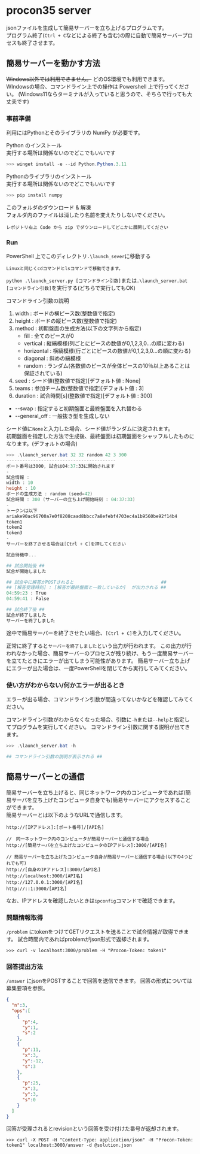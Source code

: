 # procon35 server
jsonファイルを生成して簡易サーバーを立ち上げるプログラムです。  
プログラム終了(`Ctrl + C`などによる終了も含む)の際に自動で簡易サーバープロセスも終了させます。

## 簡易サーバーを動かす方法
~~Windows以外では利用できません。~~ どのOS環境でも利用できます。  
WIndowsの場合、コマンドライン上での操作は Powershell 上で行ってください。
(Windows11ならターミナルが入っていると思うので、そちらで行っても大丈夫です)

### 事前準備
利用にはPythonとそのライブラリの NumPy が必要です。

Python のインストール  
実行する場所は関係ないのでどこでもいいです

```PowerShell
>>> winget install -e --id Python.Python.3.11
```

Pythonのライブラリのインストール  
実行する場所は関係ないのでどこでもいいです
```PowerShell
>>> pip install numpy
```

このフォルダのダウンロード & 解凍  
フォルダ内のファイルは消したり名前を変えたりしないでください。
```
レポジトリ右上 Code から zip でダウンロードしてどこかに展開してください
```

### Run
PowerShell 上でこのディレクトリ`.\launch_sever`に移動する
```
Linuxと同じくcdコマンドとlsコマンドで移動できます。
```

`python .\launch_server.py [コマンドライン引数]`または`.\launch_server.bat　[コマンドライン引数]`を実行する(どちらで実行してもOK)

コマンドライン引数の説明
1. width : ボードの横ピース数(整数値で指定)
1. height :  ボードの縦ピース数(整数値で指定)
1. method : 初期盤面の生成方法(以下の文字列から指定)
    - fill : 全てのピースが0
    - vertical : 縦縞模様(列ごとにピースの数値が0,1,2,3,0...の順に変わる)
    - horizontal : 横縞模様(行ごとにピースの数値が0,1,2,3,0...の順に変わる)
    - diagonal : 斜めの縞模様
    - random : ランダム(各数値のピースが全体ピースの10％以上あることは保証されている)
1. seed  : シード値(整数値で指定)\[デフォルト値 : None\]
1. teams : 参加チーム数(整数値で指定)\[デフォルト値 : 3\]
1. duration : 試合時間\[s\](整数値で指定)\[デフォルト値 : 300\]
- \-\-swap : 指定すると初期盤面と最終盤面を入れ替わる
- \-\-general_off : 一般抜き型を生成しない

シード値に`None`と入力した場合、シード値がランダムに決定されます。  
初期盤面を指定した方法で生成後、最終盤面は初期盤面をシャッフルしたものになります。(デフォルトの場合)

```PowerShell
>>> .\launch_server.bat 32 32 random 42 3 300
-----------------------------------------
ポート番号は3000, 試合は04:37:33に開始されます
-
試合情報 :
width : 10
height : 10
ボードの生成方法 : random (seed=42)
試合時間 : 300 (サーバーの立ち上げ開始時刻 : 04:37:33)
-
トークンは以下
ariake90ac96700a7e0f8208caad8bbcc7a8efebf4703ec4a1b9560be92f14b4
token1
token2
token3
-
サーバーを終了させる場合は[Ctrl + C]を押してください

試合待機中...

## 試合開始後 ##
試合が開始しました

## 試合中に解答がPOSTされると　                               ##
## [解答受理時刻] : [解答が最終盤面と一致しているか]  が出力される ## 
04:59:23 : True
04:59:41 : False

## 試合終了後 ##
試合が終了しました
サーバーを終了しました
```

途中で簡易サーバーを終了させたい場合、`[Ctrl + C]`を入力してください。

正常に終了すると`サーバーを終了しました`という出力が行われます。
この出力が行われなかった場合、簡易サーバーのプロセスが残り続け、もう一度簡易サーバーを立てたときにエラーが出てしまう可能性があります。
簡易サーバー立ち上げにエラーが出た場合は、一度PowerShellを閉じてから実行してみてください。

### 使い方がわからない/何かエラーが出るとき

エラーが出る場合、コマンドライン引数が間違ってないかなどを確認してみてください。

コマンドライン引数がわからなくなった場合、引数に`-h`または`--help`と指定してプログラムを実行してください。
コマンドライン引数に関する説明が出てきます。
```PowerShell
>>> .\launch_server.bat -h

## コマンドライン引数の説明が表示される ##

```

## 簡易サーバーとの通信

簡易サーバーを立ち上げると、同じネットワーク内のコンピュータであれば(簡易サーバを立ち上げたコンピュータ自身でも)簡易サーバーにアクセスすることができます。  
簡易サーバーとは以下のようなURLで通信します。
```
http://[IPアドレス]:[ポート番号]/[API名]

//　同一ネットワーク内のコンピュータが簡易サーバーと通信する場合
http://[簡易サーバを立ち上げたコンピュータのIPアドレス]:3000/[API名]

// 簡易サーバーを立ち上げたコンピュータ自身が簡易サーバーと通信する場合(以下の4つどれでも可)
http://[自身のIPアドレス]:3000/[API名]
http://localhost:3000/[API名]
http://127.0.0.1:3000/[API名]
http://::1:3000/[API名]
```

なお、IPアドレスを確認したいときは`ipconfig`コマンドで確認できます。

### 問題情報取得

`/problem` にtokenをつけてGETリクエストを送ることで試合情報が取得できます。
試合時間内であればproblemがjson形式で返却されます。

```
>>> curl -v localhost:3000/problem -H "Procon-Token: token1"
```

### 回答提出方法

`/answer` にjsonをPOSTすることで回答を送信できます。
回答の形式については募集要項を参照。

```json
{
  "n":3,
  "ops":[
    {
      "p":4,
      "y":1,
      "s":2
    },
    {
      "p":11,
      "x":3,
      "y":-12,
      "s":3
    },
    {
      "p":25,
      "x":3,
      "y":3,
      "s":0
    }
  ]
}
```

回答が受理されるとrevisionという回答を受け付けた番号が返却されます。

```
>>> curl -X POST -H "Content-Type: application/json" -H "Procon-Token: token1" localhost:3000/answer -d @solution.json
```
